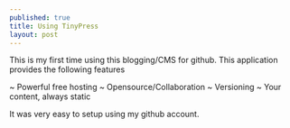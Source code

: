 ```yaml
---
published: true
title: Using TinyPress
layout: post
---
```

This is my first time using this blogging/CMS for github. This application provides the following features


~ Powerful free hosting
~ Opensource/Collaboration
~ Versioning
                ~ Your content, always static

It was very easy to setup  using my github account.